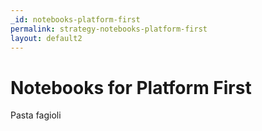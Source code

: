 ```yaml
---
_id: notebooks-platform-first
permalink: strategy-notebooks-platform-first
layout: default2
---
```


# Notebooks for Platform First

Pasta fagioli